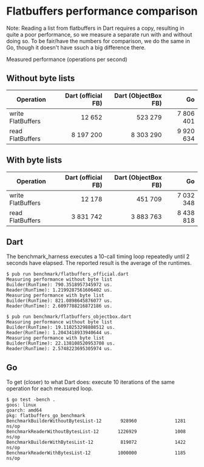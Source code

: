 # Flatbuffers performance comparison

Note: Reading a list from flatbuffers in Dart requires a copy, resulting in quite a poor performance,
so we measure a separate run with and without doing so.
To be fair/have the numbers for comparison, we do the same in Go, though it doesn't have ssuch a big difference there.

Measured performance (operations per second)

## Without byte lists

| Operation         | Dart (official FB) | Dart (ObjectBox FB) | Go                 |
|-------------------|-------------------:|--------------------:|-------------------:|
| write FlatBuffers |             12 652 |             523 279 |          7 806 401 |
| read FlatBuffers  |          8 197 200 |           8 303 290 |          9 920 634 |

## With byte lists

| Operation         | Dart (official FB) | Dart (ObjectBox FB) | Go                 |
|-------------------|-------------------:|--------------------:|-------------------:|
| write FlatBuffers |             12 178 |             451 709 |          7 032 348 |
| read FlatBuffers  |          3 831 742 |           3 883 763 |          8 438 818 |

## Dart

The benchmark_harness executes a 10-call timing loop repeatedly until 2 seconds have elapsed.
The reported result is the average of the runtimes.

```shell
$ pub run benchmark/flatbuffers_official.dart
Measuring performance without byte list
Builder(RunTime): 790.3518957345972 us.
Reader(RunTime): 1.2199287561606402 us.
Measuring performance with byte list
Builder(RunTime): 821.0898645876077 us.
Reader(RunTime): 2.6097788216872186 us.

$ pub run benchmark/flatbuffers_objectbox.dart
Measuring performance without byte list
Builder(RunTime): 19.110253298808512 us.
Reader(RunTime): 1.2043418933940644 us.
Measuring performance with byte list
Builder(RunTime): 22.138108520953708 us.
Reader(RunTime): 2.5748223695305974 us.
```

## Go

To get (closer) to what Dart does: execute 10 iterations of the same operation for each measured loop.

```shell
$ go test -bench .
goos: linux
goarch: amd64
pkg: flatbuffers_go_benchmark
BenchmarkBuilderWithoutBytesList-12       928960              1281 ns/op
BenchmarkReaderWithoutBytesList-12       1226929              1008 ns/op
BenchmarkBuilderWithBytesList-12          819072              1422 ns/op
BenchmarkReaderWithBytesList-12          1000000              1185 ns/op
```
